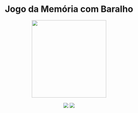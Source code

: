 <div align="center">
  <h1>Jogo da Memória com Baralho</h1>
  <img width=240px height=250px src='https://github.com/lulu-ancacio/jogo_da_memoria/assets/110111018/6625bed0-4b7f-46a3-8a4f-b88cc997d0d0'>
  <br>
  <br>
  <img src="https://img.shields.io/github/license/lulu-ancacio/lulu-ancacio?style=plastic">
  <img src="http://img.shields.io/static/v1?label=language&message=python&color=rgb(0, 154, 69)&style=plastic">
</div>
